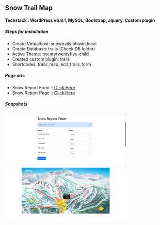 <h2>Snow Trail Map</h2>
<h4>Techstack : WordPress v6.8.1, MySQL, Bootstrap, Jquery, Custom plugin</h4>

<h5>Steps for installation</h5>
<ul>
    <li>Create Virtualhost: snowtrails.bhavin.local</li>
    <li>Create Database: trails (Check DB folder)</li>
    <li>Active Theme: twentytwentyfive-child</li>
    <li>Created custom plugin: trails</li>
    <li>Shortcodes: trails_map, edit_trails_form</li>
</ul>

<h5>Page urls</h5>
<ul>
    <li>Snow Report Form :: <a href="http://snowtrails.bhavin.local/snow-report-form/">Click Here</a></li>
    <li>Snow Report Page :: <a href="http://snowtrails.bhavin.local/snow-report-page/">Click Here</a></li>
</ul>

<h5>Snapshots</h5>
<img src="/snapshots/Snow Report Form.png" width="400px" />
<br/>
<img src="/snapshots/Snow Trails.png" width="400px" />







